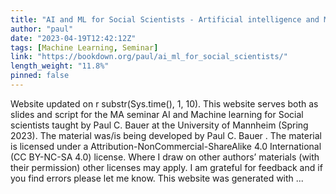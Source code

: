 ```yaml
---
title: "AI and ML for Social Scientists - Artificial intelligence and Machine Learning for Social Scientists"
author: "paul"
date: "2023-04-19T12:42:12Z"
tags: [Machine Learning, Seminar]
link: "https://bookdown.org/paul/ai_ml_for_social_scientists/"
length_weight: "11.8%"
pinned: false
---
```


Website updated on r substr(Sys.time(), 1, 10). This website serves both as slides and script for the MA seminar AI and Machine learning for Social scientists taught by Paul C. Bauer at the University of Mannheim (Spring 2023). The material was/is being developed by Paul C. Bauer . The material is licensed under a Attribution-NonCommercial-ShareAlike 4.0 International (CC BY-NC-SA 4.0) license. Where I draw on other authors’ materials (with their permission) other licenses may apply. I am grateful for feedback and if you find errors please let me know. This website was generated with ...
